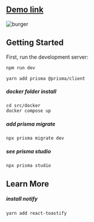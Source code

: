 ## [Demo link](https://nextjs-dbfood-web-auth.vercel.app/)


![burger](https://github.com/user-attachments/assets/841efd3d-9da1-4d78-9334-0e65353c1360)

## Getting Started
First, run the development server:

```bash
npm run dev
```

```
yarn add prisma @prisma/client
```

##### docker folder install
```
cd src/docker
docker compose up
```

##### add prisma migrate
```
npx prisma migrate dev
```

##### see prisma studio
```
npx prisma studio
```

## Learn More

##### install notify
```
yarn add react-toastify
```
